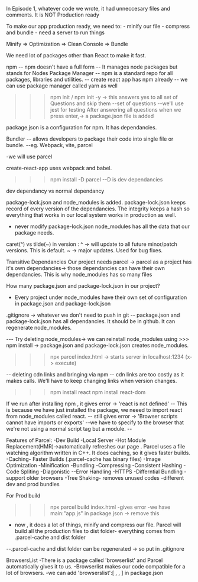 In Episode 1, whatever code we wrote, it had unneccesary files and comments. It is NOT Production ready

To make our app production ready, we need to:
    - minify our file 
    - compress and bundle
    - need a server to run things 

Minify => Optimization => Clean Console => Bundle

We need lot of packages other than React to make it fast.

npm
-- npm doesn't have a full form
-- It manages node packages but stands for Nodes Package Manager
-- npm is a standard repo for all packages, libraries and utilities.
-- create react app has npm already
-- we can use package manager called yarn as well

>>> npm init / npm init -y -> this answers yes to all set of Questions and skip them
    --set of questions
    --we'll use jest for testing
After answering all questions when we press enter,-> a package.json file is added

package.json is a configuration for npm. It has dependancies.

Bundler
-- allows developers to package their code into single file or bundle. 
--eg. Webpack, vite, parcel

-we will use parcel 

create-react-app uses webpack and babel.

>>> npm install -D parcel 
--D is dev dependancies

dev dependancy vs normal dependancy 

package-lock.json and node_modules is added. 
package-lock.json keeps record of every version of the dependancies. 
The integrity keeps a hash so everything that works in our local system works in production as well.
* never modify package-lock.json
node_modules has all the data that our package needs. 

caret(^) vs tilde(~) in version :
^ -> will update to all future minor/patch versions. This is default.
~ -> major updates. Used for bug fixes. 

Transitive Dependancies
Our project needs parcel -> parcel as a project has it's own dependancies-> those dependancies can have their own dependancies.
This is why node_modules has so many files 

How many package.json and package-lock.json in our project?
- Every project under node_modules have their own set of configuration in package.json and package-lock.json

.gitignore -> whatever we don't need to push in git
-- package.json and package-lock.json has all dependancies. It should be in github. It can regenerate node_modules.

--- Try deleting node_modules-> we can reinstall node_modules using >>> npm install -> package.json and package-lock.json creates node_modules.

>>> npx parcel index.html  -> starts server in localhost:1234 (x-> execute)

-- deleting cdn links and bringing via npm 
-- cdn links are too costly as it makes calls. We'll have to keep changing links when version changes.
>>> npm install react
>>>npm install react-dom

If we run after installing npm , it gives error -> 'react is not defined'
-- This is because we have just installed the package, we neeed to import react from node_modules called react.
-- still gives error -> 'Browser scripts cannot have imports or exports'
--we have to specify to the browser that we're not using a normal script tag but a module.
--<script type="module" src="app.js"></script>

Features of Parcel:
-Dev Build
-Local Server
-Hot Module Replacement(HMR)->automatically refreshes our page . Parcel uses a file watching algorithm written in C++. It does caching, so it gives faster builds. 
 -Caching- Faster Builds (.parcel-cache has binary files)
 -Image Optimization
 -Minification
 -Bundling
 -Compressing
 -Consistent Hashing
 -Code Spliting
 -Diagonistic
 --Error Handling
 -HTTPS
 -Differntial Bundling - support older browsers
 -Tree Shaking- removes unused codes
 -different dev and prod bundles

For Prod build 
 >>> npx parcel build index.html
 -gives error
 -we have main:"app.js" in package.json -> remove this
 - now , it does a lot of things, minify and compress our file. Parcel will build all the production files to dist folder- everything comes from .parcel-cache and dist folder

--.parcel-cache and dist folder can be regenerated -> so put in .gitignore

BrowsersList 
-There is a package called 'browserlist' and Parcel automatically gives it to us.
-Browserlist makes our code compatible for a lot of browsers.
-we can add 'browserslist':[ , , ] in package.json






